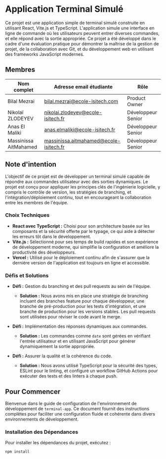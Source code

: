 # Application Terminal Simulé

Ce projet est une application simple de terminal simulé construite en utilisant React, Vite.js et TypeScript. L'application simule une interface en ligne de commande où les utilisateurs peuvent entrer diverses commandes, et elle répond avec la sortie appropriée. Ce projet a été développé dans le cadre d'une évaluation pratique pour démontrer la maîtrise de la gestion de projet, de la collaboration avec Git, et du développement web en utilisant des frameworks JavaScript modernes.

## Membres

| Nom complet          | Adresse email étudiante                 | Rôle            |
|----------------------|-----------------------------------------|-----------------|
| Bilal Mezrai         | bilal.mezrai@ecole-isitech.com          | Product Owner   |
| Nikolaï ZLODEYEV     | nikolai.zlodeyev@ecole-isitech.fr       | Développeur Senior |
| Anas El Maliki       | anas.elmaliki@ecole-isitech.fr          | Développeur Senior |
| Massinissa AitMahamed| massinissa.aitmahamed@ecole-isitech.fr  | Développeur Senior |

## Note d'intention

L'objectif de ce projet est de développer un terminal simulé capable de répondre aux commandes utilisateur avec des sorties dynamiques. Le projet est conçu pour appliquer les principes clés de l'ingénierie logicielle, y compris le contrôle de version, les stratégies de branching, et l'intégration/déploiement continu, tout en encourageant la collaboration entre les membres de l'équipe.

### Choix Techniques

- **React avec TypeScript :** Choisi pour son architecture basée sur les composants et la sécurité offerte par le typage, ce qui aide à détecter les erreurs tôt dans le développement.
- **Vite.js :** Sélectionné pour ses temps de build rapides et son expérience de développement moderne, qui simplifie la configuration et améliore la productivité des développeurs.
- **Vercel :** Utilisé pour le déploiement continu afin de s'assurer que la dernière version de l'application est toujours en ligne et accessible.

### Défis et Solutions

- **Défi :** Gestion du branching et des pull requests au sein de l'équipe.
  - **Solution :** Nous avons mis en place une stratégie de branching incluant des branches feature pour chaque développeur, une branche de pré-production pour les tests d'intégration, et une branche de production pour les versions stables. Les pull requests sont utilisées pour réviser le code avant le merge.
  
- **Défi :** Implémentation des réponses dynamiques aux commandes.
  - **Solution :** Les commandes comme `date` sont gérées en vérifiant l'entrée utilisateur et en utilisant JavaScript pour générer dynamiquement la sortie appropriée.

- **Défi :** Assurer la qualité et la cohérence du code.
  - **Solution :** Nous avons utilisé TypeScript pour la sécurité des types, ESLint pour le linting, et configuré un workflow GitHub Actions pour exécuter des tests et des linters à chaque push.

## Pour Commencer

Bienvenue dans le guide de configuration de l'environnement de développement de `terminal-app`. Ce document fournit des instructions complètes pour faciliter une configuration fluide et cohérente dans divers environnements de développement.

### Installation des Dépendances

Pour installer les dépendances du projet, exécutez :

```bash
npm install
